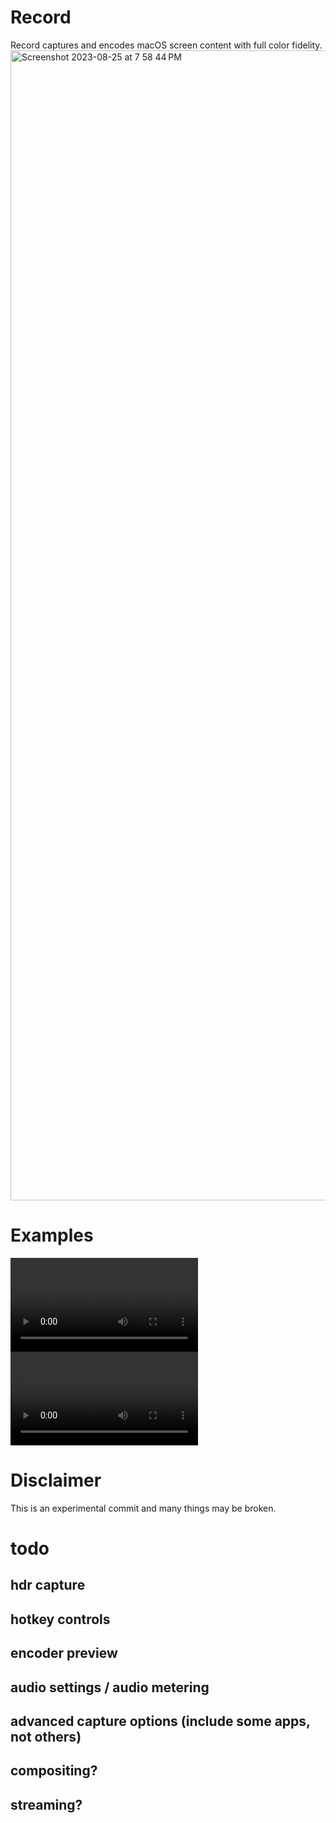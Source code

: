 # Record
Record captures and encodes macOS screen content with full color fidelity.<img width="1840" alt="Screenshot 2023-08-25 at 7 58 44 PM" src="https://github.com/jcm93/Record/assets/6864788/7e683799-7ff9-4d31-8393-86c4ffa53f07">

# Examples
<video src="https://github.com/jcm93/Record/assets/6864788/e64d21a9-abe6-4a09-890e-0193c772f5c3" controls="controls" style="max-width: 730px;">
</video>
<video src="https://github.com/jcm93/Record/assets/6864788/53d590c5-e4da-45e7-adf2-8b54d585175b" controls="controls" style="max-width: 730px;"></video>

# Disclaimer


This is an experimental commit and many things may be broken.
# todo
## hdr capture
## hotkey controls
## encoder preview
## audio settings / audio metering
## advanced capture options (include some apps, not others)
## compositing?
## streaming?

